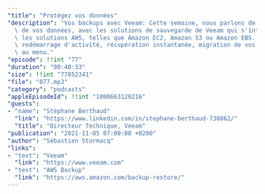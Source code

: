 ```yaml
---
"title": "Protégez vos données"
"description": "Vos backups avec Veeam: Cette semaine, nous parlons de protection\
  \ de vos données, avec les solutions de sauvegarde de Veeam qui s'intègrent avec\
  \ les solutions AWS, telles que Amazon EC2, Amazon S3 ou Amazon EBS. Sauvegarde,\
  \ redémarrage d'activité, récupération instantanée, migration de vos données sont\
  \ au menu."
"episode": !!int "77"
"duration": "00:40:33"
"size": !!int "77852341"
"file": "077.mp3"
"category": "podcasts"
"appleEpisodeId": !!int "1000663120216"
"guests":
- "name": "Stéphane Berthaud"
  "link": "https://www.linkedin.com/in/stephane-berthaud-730862/"
  "title": "Directeur Technique, Veeam"
"publication": "2021-11-05 07:00:00 +0200"
"author": "Sébastien Stormacq"
"links":
- "text": "Veeam"
  "link": "https://www.veeam.com"
- "text": "AWS Backup"
  "link": "https://aws.amazon.com/backup-restore/"
---
```

